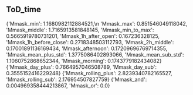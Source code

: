 
## ToD_time
{'Mmask_min': 1.1680982112884521,\n
 'Mmask_max': 0.851546049118042,
 'Mmask_middle': 1.7165913581848145,
 'Mmask_min_to_max': 0.5665919780731201,
 'Mmask_1h_after_open': 0.167236328125,
 'Mmask_1h_before_close': 0.2718348503112793,
 'Mmask_2h_middle': 0.17001891136169434,
 'Mmask_afternoon': 0.17209696769714355,
 'Mmask_mean_plus_std': 1.3775086402893066,
 'Mmask_mean_sub_std': 1.1060752868652344,
 'Mmask_morning': 0.1743779182434082}
 {'Mmask_day_plus': 0.7664957046508789, 'Mmask_day_sub': 0.3555152416229248}
 {'Mmask_rolling_plus': 2.8239340782165527,
 'Mmask_rolling_sub': 2.176954507827759}
 {'Mmask_and': 0.004969358444213867, 'Mmask_or': 0.0}
